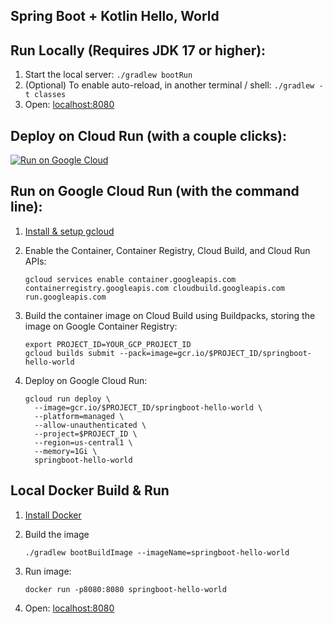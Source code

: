 Spring Boot + Kotlin Hello, World
---------------------------------

## Run Locally (Requires JDK 17 or higher):
1. Start the local server: `./gradlew bootRun`
1. (Optional) To enable auto-reload, in another terminal / shell: `./gradlew -t classes`
1. Open: [localhost:8080](http://localhost:8080)

## Deploy on Cloud Run (with a couple clicks):
[![Run on Google Cloud](https://deploy.cloud.run/button.svg)](https://deploy.cloud.run)

## Run on Google Cloud Run (with the command line):

1. [Install & setup gcloud](https://cloud.google.com/sdk/install)

1. Enable the Container, Container Registry, Cloud Build, and Cloud Run APIs:
    ```
    gcloud services enable container.googleapis.com containerregistry.googleapis.com cloudbuild.googleapis.com run.googleapis.com
    ```

1. Build the container image on Cloud Build using Buildpacks, storing the image on Google Container Registry:
    ```
    export PROJECT_ID=YOUR_GCP_PROJECT_ID
    gcloud builds submit --pack=image=gcr.io/$PROJECT_ID/springboot-hello-world
    ```

1. Deploy on Google Cloud Run:
    ```
    gcloud run deploy \
      --image=gcr.io/$PROJECT_ID/springboot-hello-world \
      --platform=managed \
      --allow-unauthenticated \
      --project=$PROJECT_ID \
      --region=us-central1 \
      --memory=1Gi \
      springboot-hello-world
    ```

## Local Docker Build & Run

1. [Install Docker](https://docs.docker.com/get-docker/)

1. Build the image
    ```
    ./gradlew bootBuildImage --imageName=springboot-hello-world
    ```

1. Run image:
    ```
    docker run -p8080:8080 springboot-hello-world
    ```

1. Open: [localhost:8080](http://localhost:8080)
